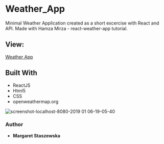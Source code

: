 # Weather_App

Minimal Weather Application created as a short excercise with React and API.
Made with Hamza Mirza - react-weather-app tutorial.


## View:
[Weather App](https://megfan.github.io/Weather_App/)

## Built With

* ReactJS
* Html5
* CSS
* openweathermap.org

![screenshot-localhost-8080-2019 01 06-19-05-40](https://user-images.githubusercontent.com/35031023/50739944-1f320480-11e7-11e9-8c80-cbc56c43cc2e.png)


### Author
* **Margaret Staszewska**